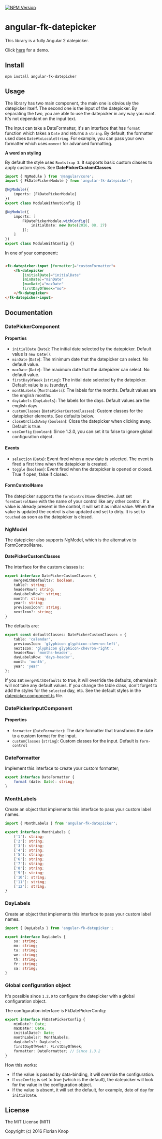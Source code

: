 [![NPM Version](https://img.shields.io/npm/v/angular-fk-datepicker.svg)](https://npmjs.com/package/angular-fk-datepicker)

# angular-fk-datepicker

This library is a fully Angular 2 datepicker. 

Click [here](http://plnkr.co/edit/ATA8TRRG95mVHof4yntb?p=preview) for a demo.

## Install

```
npm install angular-fk-datepicker
```

## Usage

The library has two main component, the main one is obviously the datepicker itself. The second one is the input of the datepicker.
By separating the two, you are able to use the datepicker in any way you want. It's not dependant on the input text.

The input can take a DateFormatter, it's an interface that has `format` function which takes a `Date` and returns a `string`.
By default, the formatter used does `Date#toLocaleString`.
For example, you can pass your own formatter which uses `moment` for advanced formatting.

**A word on styling**

By default the style uses `Bootstrap 3`. It supports basic custom classes to apply custom styles. See **DatePickerCustomClasses**.


```typescript
import { NgModule } from '@angular/core';
import { FkDatePickerModule } from 'angular-fk-datepicker';

@NgModule({
    imports: [FkDatePickerModule]
})
export class ModuleWithoutConfig {}

@NgModule({
    imports: [
        FkDatePickerModule.withConfig({
            initialDate: new Date(2016, 08, 27)
        });
    ]
})
export class ModuleWithConfig {}
```

In one of your component:

```html

<fk-datepicker-input [formatter]="customFormatter">
    <fk-datepicker 
        [initialDate]="initialDate"
        [minDate]="minDate"
        [maxDate]="maxDate"
        firstDayOfWeek="mo">
    </fk-datepicker>
</fk-datepicker-input>
```

## Documentation

### DatePickerComponent

#### Properties

* `initialDate` (`Date`): The initial date selected by the datepicker. Default value is `new Date()`.
* `minDate` (`Date`): The minimum date that the datepicker can select. No default value.
* `maxDate` (`Date`): The maximum date that the datepicker can select. No default value.
* `firstDayOfWeek` (`string`): The initial date selected by the datepicker. Default value is `su` (sunday).
* `monthLabels` (`MonthLabels`): The labels for the months. Default values are the english months.
* `dayLabels` (`DayLabels`): The labels for the days. Default values are the english days.
* `customClasses` (`DatePickerCustomClasses`): Custom classes for the datepicker elements. See defaults below.
* `closeOnClickAway` (`boolean`): Close the datepicker when clicking away. Default is true.
* `useConfig` (`boolean`): Since 1.2.0, you can set it to false to ignore global configuration object.

#### Events

* `selection` (`Date`): Event fired when a new date is selected. The event is fired a first time when the datepicker is created.
* `toggle` (`boolean`): Event fired when the datepicker is opened or closed. True if open, false if closed.

#### FormControlName

The datepicker supports the `formControlName` directive. Just set `formControlName` with the name of your 
control like any other control. If a value is already present in the control, it will set it as initial value.
When the value is updated the control is also updated and set to dirty. It is set to `touched` as soon as the datepicker
is closed.

### NgModel

The datepicker also supports NgModel, which is the alternative to FormControlName.

#### DatePickerCustomClasses

The interface for the custom classes is:

```typescript
export interface DatePickerCustomClasses {
    mergeWithDefaults?: boolean;
    table?: string;
    headerRow?: string;
    dayLabelsRow?: string;
    month?: string;
    year?: string;
    previousIcon?: string;
    nextIcon?: string;
}
```

The defaults are:

```typescript
export const defaultClasses: DatePickerCustomClasses = {
    table: 'calendar',
    previousIcon: 'glyphicon glyphicon-chevron-left',
    nextIcon: 'glyphicon glyphicon-chevron-right',
    headerRow: 'months-header',
    dayLabelsRow: 'days-header',
    month: 'month',
    year: 'year'
};
```

If you set `mergeWithDefaults` to true, it will override the defaults, otherwise it will not take any default values.
If you change the table class, don't forget to add the styles for the `selected` day, etc. See the default styles in the 
[datepicker.component.ts](./src/datepicker.component.ts) file.


### DatePickerInputComponent

#### Properties

* `formatter` (`DateFormatter`): The date formatter that transforms the date to a custom format for the input.
* `customClasses` (`string`): Custom classes for the input. Default is `form-control`

### DateFormatter

Implement this interface to create your custom formatter;

```typescript
export interface DateFormatter {
    format (date: Date): string;
}
```

### MonthLabels

Create an object that implements this interface to pass your custom label names.

```typescript
import { MonthLabels } from 'angular-fk-datepicker';
```

```typescript
export interface MonthLabels {
    ['1']: string;
    ['2']: string;
    ['3']: string;
    ['4']: string;
    ['5']: string;
    ['6']: string;
    ['7']: string;
    ['8']: string;
    ['9']: string;
    ['10']: string;
    ['11']: string;
    ['12']: string;
}
```


### DayLabels

Create an object that implements this interface to pass your custom label names.

```typescript
import { DayLabels } from 'angular-fk-datepicker';
```

```typescript
export interface DayLabels {
    su: string;
    mo: string;
    tu: string;
    we: string;
    th: string;
    fr: string;
    sa: string;
}
```

### Global configuration object

It's possible since `1.2.0` to configure the datepicker with a global configuration object. 

The configuration interface is FkDatePickerConfig:

```typescript
export interface FkDatePickerConfig {
    minDate?: Date;
    maxDate?: Date;
    initialDate?: Date;
    monthLabels?: MonthLabels;
    dayLabels?: DayLabels;
    firstDayOfWeek?: FirstDayOfWeek;
    formatter: DateFormatter; // Since 1.3.2
}
```



How this works: 

* If the value is passed by data-binding, it will override the configuration.
* If `useConfig` is set to true (which is the default), the datepicker will look for the value in the configuration object.
* If the value is absent, it will set the default, for example, date of day for `initialDate`.


## License

The MIT License (MIT)

Copyright (c) 2016 Florian Knop
